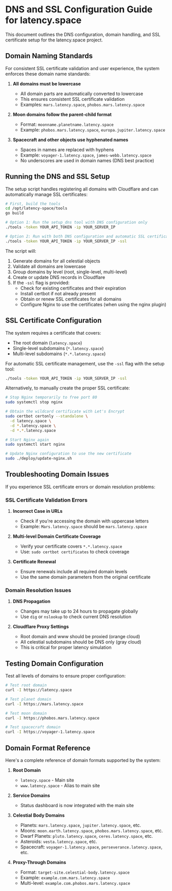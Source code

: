 # DNS and SSL Configuration Guide for latency.space

This document outlines the DNS configuration, domain handling, and SSL certificate setup for the latency.space project.

## Domain Naming Standards

For consistent SSL certificate validation and user experience, the system enforces these domain name standards:

1. **All domains must be lowercase**
   - All domain parts are automatically converted to lowercase
   - This ensures consistent SSL certificate validation
   - Examples: `mars.latency.space`, `phobos.mars.latency.space`

2. **Moon domains follow the parent-child format**
   - Format: `moonname.planetname.latency.space`
   - Example: `phobos.mars.latency.space`, `europa.jupiter.latency.space`

3. **Spacecraft and other objects use hyphenated names**
   - Spaces in names are replaced with hyphens
   - Example: `voyager-1.latency.space`, `james-webb.latency.space`
   - No underscores are used in domain names (DNS best practice)

## Running the DNS and SSL Setup

The setup script handles registering all domains with Cloudflare and can automatically manage SSL certificates:

```bash
# First, build the tools
cd /opt/latency-space/tools
go build

# Option 1: Run the setup_dns tool with DNS configuration only
./tools -token YOUR_API_TOKEN -ip YOUR_SERVER_IP

# Option 2: Run with both DNS configuration and automatic SSL certificate management
./tools -token YOUR_API_TOKEN -ip YOUR_SERVER_IP -ssl
```

The script will:
1. Generate domains for all celestial objects
2. Validate all domains are lowercase
3. Group domains by level (root, single-level, multi-level)
4. Create or update DNS records in Cloudflare
5. If the `-ssl` flag is provided:
   - Check for existing certificates and their expiration
   - Install certbot if not already present
   - Obtain or renew SSL certificates for all domains
   - Configure Nginx to use the certificates (when using the nginx plugin)

## SSL Certificate Configuration

The system requires a certificate that covers:
- The root domain (`latency.space`)
- Single-level subdomains (`*.latency.space`)
- Multi-level subdomains (`*.*.latency.space`)

For automatic SSL certificate management, use the `-ssl` flag with the setup tool:

```bash
./tools -token YOUR_API_TOKEN -ip YOUR_SERVER_IP -ssl
```

Alternatively, to manually create the proper SSL certificate:

```bash
# Stop Nginx temporarily to free port 80
sudo systemctl stop nginx

# Obtain the wildcard certificate with Let's Encrypt
sudo certbot certonly --standalone \
  -d latency.space \
  -d *.latency.space \
  -d *.*.latency.space

# Start Nginx again
sudo systemctl start nginx

# Update Nginx configuration to use the new certificate
sudo ./deploy/update-nginx.sh
```

## Troubleshooting Domain Issues

If you experience SSL certificate errors or domain resolution problems:

### SSL Certificate Validation Errors

1. **Incorrect Case in URLs**
   - Check if you're accessing the domain with uppercase letters
   - Example: `Mars.latency.space` should be `mars.latency.space`

2. **Multi-level Domain Certificate Coverage**
   - Verify your certificate covers `*.*.latency.space`
   - Use: `sudo certbot certificates` to check coverage

3. **Certificate Renewal**
   - Ensure renewals include all required domain levels
   - Use the same domain parameters from the original certificate

### Domain Resolution Issues

1. **DNS Propagation**
   - Changes may take up to 24 hours to propagate globally
   - Use `dig` or `nslookup` to check current DNS resolution

2. **Cloudflare Proxy Settings**
   - Root domain and www should be proxied (orange cloud)
   - All celestial subdomains should be DNS only (gray cloud)
   - This is critical for proper latency simulation

## Testing Domain Configuration

Test all levels of domains to ensure proper configuration:

```bash
# Test root domain
curl -I https://latency.space

# Test planet domain
curl -I https://mars.latency.space

# Test moon domain
curl -I https://phobos.mars.latency.space

# Test spacecraft domain
curl -I https://voyager-1.latency.space
```

## Domain Format Reference

Here's a complete reference of domain formats supported by the system:

1. **Root Domain**
   - `latency.space` - Main site
   - `www.latency.space` - Alias to main site

2. **Service Domains**
   - Status dashboard is now integrated with the main site

3. **Celestial Body Domains**
   - Planets: `mars.latency.space`, `jupiter.latency.space`, etc.
   - Moons: `moon.earth.latency.space`, `phobos.mars.latency.space`, etc.
   - Dwarf Planets: `pluto.latency.space`, `ceres.latency.space`, etc.
   - Asteroids: `vesta.latency.space`, etc.
   - Spacecraft: `voyager-1.latency.space`, `perseverance.latency.space`, etc.

4. **Proxy-Through Domains**
   - Format: `target-site.celestial-body.latency.space`
   - Example: `example.com.mars.latency.space`
   - Multi-level: `example.com.phobos.mars.latency.space`